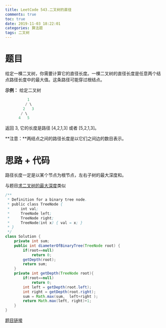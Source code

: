 ```yaml
---
title: LeetCode 543.二叉树的直径
comments: true
toc: true
date: 2019-11-03 18:22:01
categories: 算法题
tags: 二叉树
---
```


# 题目

给定一棵二叉树，你需要计算它的直径长度。一棵二叉树的直径长度是任意两个结点路径长度中的最大值。这条路径可能穿过根结点。

**示例：**
给定二叉树
```java
          1
         / \
        2   3
       / \     
      4   5    
```

返回 3, 它的长度是路径 [4,2,1,3] 或者 [5,2,1,3]。

**注意：**两结点之间的路径长度是以它们之间边的数目表示。

# 思路 + 代码

路径长度一定是以某个节点为根节点，左右子树的最大深度和。

与题目[求二叉树的最大深度](http://sunyunzeng.com/%E7%AE%97%E6%B3%95%E9%A2%98-%E4%BA%8C%E5%8F%89%E6%A0%91%E7%9B%B8%E5%85%B3/)类似

```java
/**
 * Definition for a binary tree node.
 * public class TreeNode {
 *     int val;
 *     TreeNode left;
 *     TreeNode right;
 *     TreeNode(int x) { val = x; }
 * }
 */
class Solution {
    private int sum;
    public int diameterOfBinaryTree(TreeNode root) {
        if(root==null)
            return 0;
        getDepth(root);
        return sum;
    }
    private int getDepth(TreeNode root){
        if(root==null)
            return 0;
        int left = getDepth(root.left);
        int right = getDepth(root.right);
        sum = Math.max(sum,  left+right );
        return Math.max(left, right)+1;
    }
}
```

[题目链接](https://leetcode-cn.com/problems/diameter-of-binary-tree/)
